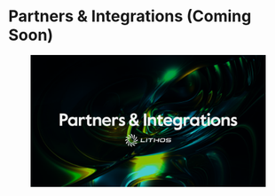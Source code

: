 # Partners & Integrations (Coming Soon)

<figure><img src="../.gitbook/assets/12_Partners_Integrations.png" alt=""><figcaption></figcaption></figure>
